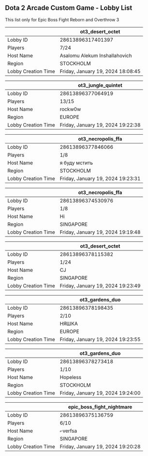 ## Dota 2 Arcade Custom Game - Lobby List

This list only for Epic Boss Fight Reborn and Overthrow 3

|  | ot3_desert_octet |
| ------ | ------ |
| Lobby ID | 28613896317401397 |
| Players | 7/24 |
| Host Name | Asalomu Alekum Inshallahovich |
| Region | STOCKHOLM |
| Lobby Creation Time | Friday, January 19, 2024 18:08:45 |


|  | ot3_jungle_quintet |
| ------ | ------ |
| Lobby ID | 28613896377064919 |
| Players | 13/15 |
| Host Name | rockw0w |
| Region | EUROPE |
| Lobby Creation Time | Friday, January 19, 2024 19:22:38 |


|  | ot3_necropolis_ffa |
| ------ | ------ |
| Lobby ID | 28613896377846066 |
| Players | 1/8 |
| Host Name | я буду мстить |
| Region | STOCKHOLM |
| Lobby Creation Time | Friday, January 19, 2024 19:23:31 |


|  | ot3_necropolis_ffa |
| ------ | ------ |
| Lobby ID | 28613896374530976 |
| Players | 1/8 |
| Host Name | Hi |
| Region | SINGAPORE |
| Lobby Creation Time | Friday, January 19, 2024 19:19:48 |


|  | ot3_desert_octet |
| ------ | ------ |
| Lobby ID | 28613896378115382 |
| Players | 1/24 |
| Host Name | CJ |
| Region | SINGAPORE |
| Lobby Creation Time | Friday, January 19, 2024 19:23:49 |


|  | ot3_gardens_duo |
| ------ | ------ |
| Lobby ID | 28613896378198435 |
| Players | 2/10 |
| Host Name | НЯШКА |
| Region | EUROPE |
| Lobby Creation Time | Friday, January 19, 2024 19:23:55 |


|  | ot3_gardens_duo |
| ------ | ------ |
| Lobby ID | 28613896378273418 |
| Players | 1/10 |
| Host Name | Hopeless |
| Region | STOCKHOLM |
| Lobby Creation Time | Friday, January 19, 2024 19:24:00 |


|  | epic_boss_fight_nightmare |
| ------ | ------ |
| Lobby ID | 28613896375136759 |
| Players | 6/10 |
| Host Name | ⌐verfsa |
| Region | SINGAPORE |
| Lobby Creation Time | Friday, January 19, 2024 19:20:28 |


